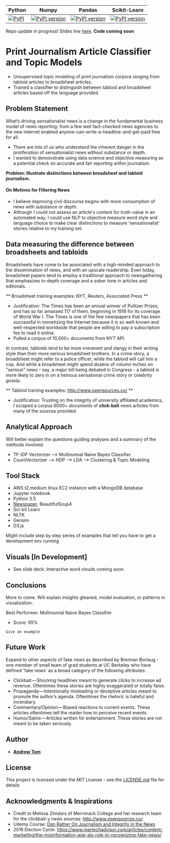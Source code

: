 Python  | Numpy | Pandas | Scikit-Learn
--------|-----|-----|---------
[![PyPI](https://img.shields.io/badge/python-3.5-blue.svg)]() | [![PyPI version](https://badge.fury.io/py/numpy.svg)](https://badge.fury.io/py/numpy) | [![PyPI version](https://badge.fury.io/py/pandas.svg)](https://badge.fury.io/py/pandas) |   [![PyPI version](https://badge.fury.io/py/scikit-learn.svg)](https://badge.fury.io/py/scikit-learn)

Repo update in progress! Slides live [here](https://docs.google.com/presentation/d/1EsK5ZUHGKwBlq2QcCHTk0cNmycLwj96eaILlKTLJFnQ/edit?usp=sharing).  **Code coming soon**

# Print Journalism Article Classifier and Topic Models

- Unsupervised topic modeling of print journalism corpora ranging from tabloid articles to broadsheet articles.
- Trained a classifier to distinguish between tabloid and broadsheet articles based off the language provided.

## Problem Statement
What’s driving sensationalist news is a change in the fundamental business model of news reporting: from a few well fact-checked news agencies to the new internet enabled anyone-can-write-a-headline-and-get-paid free for all.
- There are lots of us who understand the inherent danger in the proliferation of sensationalist news without substance or depth.
- I wanted to demonstrate using data science and objective measuring as a potential check on accurate and fair reporting within journalism.

**Problem: Illustrate distinctions between broadsheet and tabloid journalism.**

#### On Motives for Filtering News
- I believe improving civil discourse begins with more consumption of news with substance or depth.
- Although I could not assess an article's content for truth-value in an automated way, I could use NLP to objective measure word style and language choice to make clear distinctions to measure 'sensationalist' stories relative to my training set.

## Data measuring the difference between broadsheets and tabloids

Broadsheets have come to be associated with a high-minded approach to the dissemination of news, and with an upscale readership. Even today, broadsheet papers tend to employ a traditional approach to newsgathering that emphasizes in-depth coverage and a sober tone in articles and editorials.

** Broadsheet training examples:  NYT, Reuters, Associated Press **
 - Justification: The Times has been an annual winner of Pulitzer Prizes, and has so far amassed 117 of them, beginning in 1918 for its coverage of World War I. The Times is one of the few newspapers that has been successful in monetizing the Internet because it is so well-known and well-respected worldwide that people are willing to pay a subscription fee to read it online. 
- Pulled a corpus of 10,000+ documents from NYT API.


In contrast, tabloids tend to be more irreverent and slangy in their writing style than their more serious broadsheet brothers. In a crime story, a broadsheet might refer to a police officer, while the tabloid will call him a cop. And while a broadsheet might spend dozens of column inches on "serious" news - say, a major bill being debated in Congress - a tabloid is more likely to zero in on a heinous sensational crime story or celebrity gossip.

** Tabloid training examples: http://www.opensources.co/ **
- Justification: Trusting on the integrity of university affiliated academics, I scraped a corpus 6000+ documents of **click-bait** news articles from many of the sources provided.


## Analytical Approach

Will better explain the questions guiding analyses and a summary of the methods involved.

- TF-IDF Vectorizer --> Multinomial Naive Bayes Classifier
- CountVectorizer --> HDP --> LDA --> Clustering & Topic Modeling


## Tool Stack

- AWS t2.medium linux EC2 instance with a MongoDB database
- Jupyter notebook
- Python 3.5
- [Newspaper](https://github.com/codelucas/newspaper/), BeautifulSoup4
- Sci-kit Learn
- NLTK
- Gensim
- D3.js

Might include step by step series of examples that tell you have to get a development env running

## Visuals [In Development]
- See slide deck.  Interactive word clouds coming soon.


## Conclusions
More to come.  Will explain insights gleaned, model evaluation, or patterns in visualization.

Best Performer: Multinomial Naive Bayes Classifier
- Score: 95%

```
Give an example
```

## Future Work

Expand to other aspects of fake news as described by Brennan Borlaug - one member of small team of grad students at UC Berkeley who have defined 'fake news' as a broad category of the following attributes:
- Clickbait — Shocking headlines meant to generate clicks to increase ad revenue. Oftentimes these stories are highly exaggerated or totally false.
- Propaganda — Intentionally misleading or deceptive articles meant to promote the author’s agenda. Oftentimes the rhetoric is hateful and incendiary.
- Commentary/Opinion — Biased reactions to current events. These articles oftentimes tell the reader how to perceive recent events.
- Humor/Satire — Articles written for entertainment. These stories are not meant to be taken seriously.


## Author

* [**Andrew Tom**](https://github.com/Atomahawk)

## License

This project is licensed under the MIT License - see the [LICENSE.md](LICENSE.md) file for details

## Acknowledgments & Inspirations

* Credit to Melissa Zimdars of Merrimack College and her research team for the clickbait-y news sources: http://www.opensources.co/
* Udemy Course: [Dan Rather On Journalism and Integrity in the News](https://docs.google.com/document/d/1UVVm6Ic0m5842JjSAJCTwutLp-K0dD7f-wtblHAN3rA/edit#heading=h.agfnahz97djy)
* 2016 Election Cycle: https://www.martechadvisor.com/articles/content-marketing/the-misinformation-age-ais-role-in-recognizing-fake-news/

